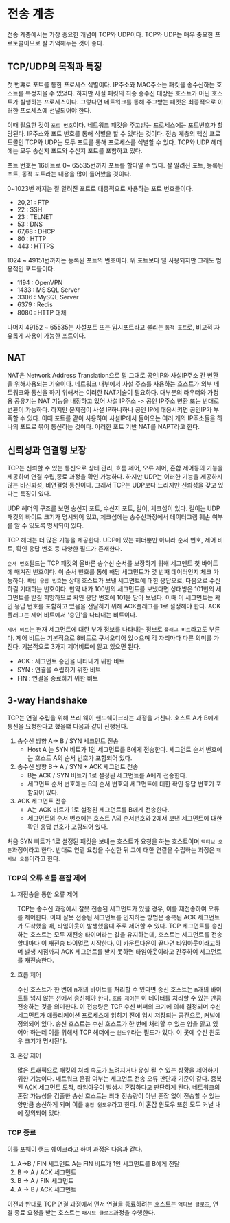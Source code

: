# 전송 계층

전송 계층에서는 가장 중요한 개념이 TCP와 UDP이다. TCP와 UDP는 매우 중요한 프로토콜이므로 잘 기억해두는 것이 좋다.

## TCP/UDP의 목적과 특징

첫 번쨰로 포트를 통한 프로세스 식별이다. IP주소와 MAC주소는 패킷을 송수신하는 호스트를 특정지을 수 있었다.
하지만 사실 패킷의 최종 송수신 대상은 호스트가 아닌 호스트가 실행하는 프로세스이다. 그렇다면 네트워크를 통해 주고받는 패킷은 최종적으로 이러한 프로세스에 전달되어야 한다.

이때 필요한 것이 `포트 번호`이다. 네트워크 패킷을 주고받는 프로세스에는 포트번호가 할당된다. IP주소와 포트 번호를 통해 식별을 할 수 있다는 것이다.
전송 계층의 핵심 프로토콜인 TCP와 UDP는 모두 포트를 통해 프로세스를 식별할 수 있다.
TCP와 UDP 헤더에는 모두 송신지 포트와 수신지 포트를 포함하고 있다.

포트 번호는 16비트로 0~ 65535번까지 포트를 할다알 수 있다.
잘 알려진 포트, 등록된 포트, 동적 포트라는 내용을 많이 들어봤을 것이다.

0~1023번 까지는 잘 알려진 포트로 대중적으로 사용하는 포트 번호들이다.


- 20,21 : FTP
- 22 : SSH
- 23 : TELNET
- 53 : DNS
- 67,68 : DHCP
- 80 : HTTP
- 443 : HTTPS

1024  ~ 49151번까지는 등록된 포트의 번호이다. 위 포트보다 덜 사용되지만 그래도 범용적인 포트들이다.

- 1194 : OpenVPN
- 1433 : MS SQL Server
- 3306 : MySQL Server
- 6379 : Redis
- 8080 : HTTP 대체

나머지 49152 ~ 65535는 사설포트 또는 임시포트라고 불리는 `동적 포트`로, 비교적 자유롭게 사용이 가능한 포트이다.


## NAT
NAT은 Network Address Translation으로 말 그대로 공인IP와 사설IP주소 간 변환을 위해사용되는 기술이다.
네트워크 내부에서 사설 주소를 사용하는 호스트가 외부 네트워크와 통신을 하기 위해서는 이러한 NAT기술이 필요하다.
대부분의 라우터와 가정용 공유기는 NAT 기능을 내장하고 있어 사설 IP주소 -> 공인 IP주소 변환 또는 반대로 변환이 가능하다.
하지만 문제점이 사설 IP하나하나 공인 IP에 대응시키면 공인IP가 부족할 수 있다. 이때 포트를 같이 사용하여 사설IP에서 들어오는 여러 개의 IP주소들을 하나의 포트로 묶어 통신하는 것이다.
이러한 포트 기반 NAT를 NAPT라고 한다.


## 신뢰성과 연결형 보장

TCP는 신뢰할 수 있는 통신으로 상태 관리, 흐름 제어, 오류 제어, 혼합 제어등의 기능을 제공하며 연결 수립,종료 과정을 확인 가능하다.
하지만 UDP는 이러한 기능을 제공하지 않는 비신뢰성, 비연결형 통신이다.
그래서 TCP는 UDP보다 느리지만 신뢰성을 갖고 있다는 특징이 있다.

UDP 헤더의 구조를 보면 송신지 포트, 수신지 포트, 길이, 체크섬이 있다.
길이는 UDP패킷의 바이트 크기가 명시되어 있고, 체크섬에는 송수신과정에서 데이터그램 훼손 여부를 알 수 있도록 명시되어 있다.

TCP 헤더는 더 많은 기능을 제공한다. UDP에 있는 헤더뿐만 아니라 순서 번호, 제어 비트, 확인 응답 번호 등 다양한 필드가 존재한다.

`순서 번호`필드는 TCP 패킷의 올바른 송수신 순서를 보장하기 위해 세그멘트 첫 바이트에 매겨진 번호이다. 이 순서 번호를 통해 해당 세그먼트가 몇 번째 데이터인지 체크 가능하다.
`확인 응답 번호`는 상대 호스트가 보낸 세그먼트에 대한 응답으로, 다음으로 수신하길 기대하는 번호이다.
만약 내가 100번의 세그먼트를 보냈다면 상대방은 101번의 세그먼트를 받길 희망하므로 확인 응답 번호에 101을 담아 보낸다. 이때 이 세그먼트는 확인 응답 번호를 포함하고 있음을 전달하기 위해 ACK플래그를 1로 설정해야 한다.
ACK 플래그는 제어 비트에서 '승인'을 나타내는 비트이다. 

`제어 비트`는 현재 세그먼트에 대한 부가 정보를 나타내는 정보로 `플래그 비트`라고도 부른다.
제어 비트는 기본적으로 8비트로 구서오디어 있ㅇ으며 각 자리마다 다른 의미를 가진다.
기본적으로 3가지 제어비트에 알고 있으면 된다.

- ACK : 세그먼트 승인을 나타내기 위한 비트
- SYN : 연결을 수립하기 위한 비트
- FIN : 연결을 종료하기 위한 비트

## 3-way Handshake

TCP는 연결 수립을 위해 쓰리 웨이 핸드쉐이크라는 과정을 거친다.
호스트 A가 B에게 통신을 요청한다고 했을떄 다음과 같이 진행된다.

1. 송수신 방향 A-> B / SYN 세크먼트 전송
   - Host A 는 SYN 비트가 1인 세그먼트를 B에게 전송한다. 세그먼트 순서 번호에는 호스트 A의 순서 번호가 포함되어 있다.
2. 송수신 방향 B-> A / SYN + ACK 세그먼트 전송
    - B는 ACK / SYN 비트가 1로 설정된 세그먼트를 A에게 전송한다.
    - 세그먼트 순서 번호에는 B의 순서 번호와 세그먼트에 대한 확인 응답 번호가 포함되어 있다.
3. ACK 세그먼트 전송
   - A는 ACK 비트가 1로 설정된 세그먼트를 B에게 전송한다.
   - 세그먼트의 순서 번호에는 호스트 A의 순서번호와 2에서 보낸 세그먼트에 대한 확인 응답 번호가 포함되어 있다.

처음 SYN 비트가 1로 설정된 패킷을 보내는 호스트가 요청을 하는 호스트이며 `액티브 오픈`과정이라고 한다.
반대로 연결 요청을 수신한 뒤 그에 대한 연결을 수립하는 과정은 `패시브 오픈`이라고 한다.


### TCP의 오류 흐름 혼잡 제어

1. 재전송을 통한 오류 제어

   TCP는 송수신 과정에서 잘못 전송된 세그먼트가 있을 경우, 이를 재전송하여 오류를 제어한다. 이때 잘못 전송된 세그먼트를 인지하는 방법은 중복된 ACK 세그먼트가 도착했을 때, 타임아웃이 발생했을때 주로 제어할 수 있다.
   TCP 세그먼트를 송신하는 호스트는 모두 재전송 타이머라는 값을 유지하는데, 호스트는 세그먼트를 전송할때마다 이 재전송 타이멀르 시작한다. 이 카운트다운이 끝나면 타임아웃이라고하며 발생 시점까지 ACK 세그먼트를 받지 못하면 타임아웃이라고 간주하여 세그먼트를 재전송한다.
2. 흐름 제어

   수신 호스트가 한 번에 n개의 바이트를 처리할 수 있다면 송신 호스트는 n개의 바이트를 넘지 않는 선에서 송신해야 한다. `흐름 제어`는 이 데이터를 처리할 수 있는 만큼 전송하는 것을 의미한다.
    이 전송량은 TCP 수신 버퍼의 크기에 의해 결정되며 수신 세그먼트가 애플리케이션 프로세스에 읽히기 전에 임시 저장되는 공간으로, 커널에 정의되어 있다.
    송신 호스트는 수신 호스트가 한 번에 처리할 수 있는 양을 알고 있어야 하는데 이를 위해서 TCP 헤더에는 `윈도우`라는 필드가 있다. 이 곳에 수신 윈도우 크기가 명시된다.
3. 혼잡 제어

   많은 트래픽으로 패킷의 처리 속도가 느려지거나 유실 될 수 있는 상황을 제어하기 위한 기능이다. 네트워크 혼잡 여부는 세그먼트 전송 오류 판단과 기준이 같다. 중복된 ACK 세그먼트 도착, 타임아웃이 발생시 혼잡하다고 판단하게 된다.
    네트워크의 혼잡 가능성을 검출한 송신 호스트는 최대 전송량이 아닌 혼잡 없이 전송할 수 있는 양만큼 송신하게 되며 이를 `혼잡 윈도우`라고 한다. 이 혼잡 윈도우 또한 모두 커널 내에 정의되어 있다.

### TCP 종료

이를 포웨이 핸드 쉐이크라고 하며 과정은 다음과 같다.

1. A->B / FIN 세그먼트
   A는 FIN 비트가 1인 세그먼트를 B에게 전달
2. B -> A / ACK 세그먼트
3. B -> A / FIN 세그먼트
4. A -> B / ACK 세그먼트

이전과 반대로 TCP 연결 과정에서 먼저 연결을 종료하려는 호스트는 `액티브 클로즈`, 연결 종료 요청을 받는 호스트는 `패시브 클로즈`과정을 수행한다.
